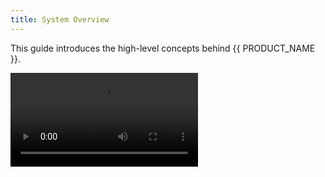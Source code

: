 ```yaml
---
title: System Overview
---
```


This guide introduces the high-level concepts behind {{ PRODUCT_NAME }}.

<Video src="https://www.youtube.com/watch?v=u7ed4HFzR8A"/>

## What is {{ PRODUCT_NAME }}? {/*what-is-*/}

{{ PRODUCT_NAME }} extends the capabilities of a traditional **CDN** by not only hosting your static content, but also providing **server-side rendering** for progressive web applications as well as caching both your APIs and HTML at the network edge to provide your users with the **fastest browsing experience**.

Check out our video [{{ PRODUCT_NAME }} - What & Why](https://www.youtube.com/watch?v=u7ed4HFzR8A) for more details.

## Architecture {/*architecture*/}

![architecture](/images/overview/architecture.png)

### L1 Edge Cache {/*l1-edge-cache*/}

{{ PRODUCT_NAME }} features a global network of over 80 global points of presence, ensuring that each user experiences minimal latency when connecting to your site

### L2 Shield Cache {/*l2-shield-cache*/}

{{ PRODUCT_NAME }} employs an L2 cache that maximizes global cache hit rates and reduces traffic on your servers by coalescing requests. If more than one request for a given URL arrives at the L2 cache simultaneously, all but one are held up while the result is retrieved from a JS worker. All requests are fulfilled with the same response. This reduces the concurrent load on your APIs and allows you to run with lower costs.

### JS Workers {/*js-workers*/}

{{ PRODUCT_NAME }} provides server side rendering (SSR) via JS workers in multiple regions.

## Speed {/*speed*/}

{{ PRODUCT_NAME }} makes it possible to deliver sub-second page load-times and instantaneous client-side page transitions through the use of prefetching and caching. It empowers developers to optimize performance by leveraging powerful caching and edge logic capabilities right from their application code using an {{ EDGEJS_LABEL }} JavaScript API. Rather than manually configuring your CDN through a web portal, {{ PRODUCT_NAME }} allows you to put your edge logic in code, so that it's source-controlled, reviewed, and tested using the same software development lifecycle as the rest of your vital application code. You can even A/B test edge logic in production!

```js
// Example {{ PRODUCT_NAME }} routes file for a Next.js app

const { Router } = require('{{ PACKAGE_NAME }}/core/router')
const { nextRoutes } = require('{{ PACKAGE_NAME }}/next')

export default nextJSApp => {
  return new Router()
    .get('/p/:productId', ({ cache }) => {
      cache({
        edge: {
          // cache the SSR response at the edge
          maxAgeSeconds: 60 * 60, // one hour
          staleWhileRevalidateSeconds: 60 * 60 * 24, // one day
        },
      })
    })
    .use(nextRoutes) // serve pages using Next.js's built-in routing
    .fallback(({ proxy }) => proxy('legacy')) // serve unmatched URLs from the legacy implementation of the site so we can gradually role out the new PWA page by page.
}
```

## Scalability {/*scalability*/}

{{ PRODUCT_NAME }} automatically scales to handle increased traffic. No configuration is required. You simply write your application code and {{ PRODUCT_NAME }} provides compute resources to handle any level of traffic.

## High Availability {/*high-availability*/}

{{ PRODUCT_NAME }} provides high availability (HA) in all of its components. You can choose a particular [region](/guides/performance#high-availability) of the world in which your API servers are located. {{ PRODUCT_NAME }} will provision two data centers closest to it, connecting them with automatic DNS failover. HA is also provided within the data centers themselves, with all individual processes being (at least) duplicated and sharing the traffic load among themselves. This in-depth HA architecture minimizes the chances of loss of traffic.

## Productivity {/*productivity*/}

{{ PRODUCT_NAME }} empowers your team to build apps faster and be more transparent. Every time a developer pushes commits to source control, that version of the site is automatically given a permanent preview URL so that QA testers, code reviewers, and other stakeholders can try out the changes immediately. Find a bug in your app? {{ PRODUCT_NAME }} makes it easy to go back in time and try out older versions of the app to find the point in when the bug was introduced. This is especially useful for meeting performance targets as it makes it easy to compare speed measurements between multiple iterations of your app.

## React, Vue, and Angular {/*react-vue-and-angular*/}

{{ PRODUCT_NAME }} supports the most widely used technologies for building progressive web applications. The {{ PRODUCT_NAME }} CLI automatically detects whether you're using [React (Next.js)](next), [Vue (Nuxt.js)](nuxt), or [Angular](angular) and configures your app accordingly so you can publish your app to the cloud in seconds.
